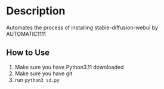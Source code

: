 # Description
Automates the process of installing stable-diffusion-webui by AUTOMATIC1111

## How to Use
1. Make sure you have Python3.11 downloaded
2. Make sure you have git
3. run `python3 sd.py`